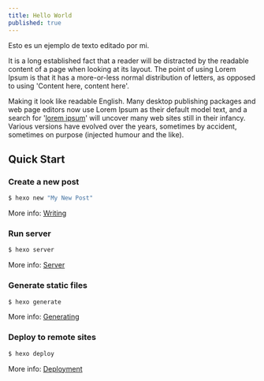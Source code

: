 ```yaml
---
title: Hello World
published: true
---
```

Esto es un ejemplo de texto editado por mi.

It is a long established fact that a reader will be distracted by the readable content of a page when looking at its layout. The point of using Lorem Ipsum is that it has a more-or-less normal distribution of letters, as opposed to using 'Content here, content here'.

Making it look like readable English. Many desktop publishing packages and web page editors now use Lorem Ipsum as their default model text, and a search for '[lorem ipsum](http://www.google.es)' will uncover many web sites still in their infancy. Various versions have evolved over the years, sometimes by accident, sometimes on purpose (injected humour and the like).

## Quick Start

### Create a new post

``` bash
$ hexo new "My New Post"
```

More info: [Writing](https://hexo.io/docs/writing.html)

### Run server

``` bash
$ hexo server
```

More info: [Server](https://hexo.io/docs/server.html)

### Generate static files

``` bash
$ hexo generate
```

More info: [Generating](https://hexo.io/docs/generating.html)

### Deploy to remote sites

``` bash
$ hexo deploy
```

More info: [Deployment](https://hexo.io/docs/deployment.html)
